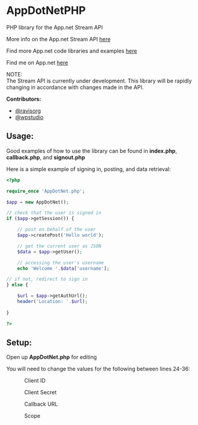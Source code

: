 AppDotNetPHP
============

PHP library for the App.net Stream API

More info on the App.net Stream API <a target="_blank" href="https://github.com/appdotnet/api-spec">here</a>

Find more App.net code libraries and examples <a target="_blank" href="https://github.com/appdotnet/api-spec/wiki/Directory-of-third-party-devs-and-apps">here</a>

Find me on App.net <a target="_blank" href="https://alpha.app.net/jdolitsky">here</a>

NOTE:<br>
The Stream API is currently under development. This library will be rapidly changing in accordance with changes made in the API.

**Contributors:**
* <a href="https://github.com/ravisorg" target="_blank">@ravisorg</a>
* <a href="https://github.com/wpstudio" target="_blank">@wpstudio</a>

Usage:
--------
Good examples of how to use the library can be found in <b>index.php</b>, <b>callback.php</b>, and <b>signout.php</b>

Here is a simple example of signing in, posting, and data retrieval:
```php
<?php

require_once 'AppDotNet.php';

$app = new AppDotNet();

// check that the user is signed in
if ($app->getSession()) {

	// post on behalf of the user
	$app->createPost('Hello world');

	// get the current user as JSON
	$data = $app->getUser();

	// accessing the user's username
	echo 'Welcome '.$data['username'];

// if not, redirect to sign in
} else {

	$url = $app->getAuthUrl();
	header('Location: '.$url);
	
}

?>
```

Setup:
--------
Open up <b>AppDotNet.php</b> for editing

You will need to change the values for the following between lines 24-36:
<ol>
<ul>Client ID</ul>
<ul>Client Secret</ul>
<ul>Callback URL</ul>
<ul>Scope</ul>
</ol>